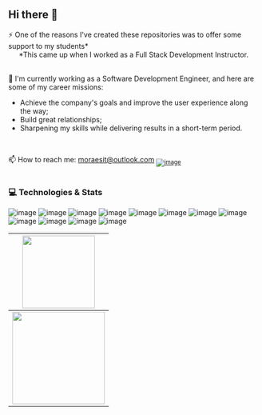 ## Hi there 👋
<!--
**moraeslucas/moraeslucas** is a ✨ _special_ ✨ repository because its `README.md` (this file) appears on your GitHub profile.

Here are some ideas to get you started:

- 🔭 I’m currently working on ...
- 🌱 I’m currently learning ...
- 👯 I’m looking to collaborate on ...
- 🤔 I’m looking for help with ...
- 💬 Ask me about ...
- 📫 How to reach me: ...
- 😄 Pronouns: ...
- ⚡ Fun fact: ...
-->

⚡ One of the reasons I've created these repositories was to offer some support to my students* 
<br>
  *This came up when I worked as a Full Stack Development Instructor.
<br>
<br>

🔭 I'm currently working as a Software Development Engineer, and here are some of my career missions:
-	Achieve the company's goals and improve the user experience along the way;
-	Build great relationships;
-	Sharpening my skills while delivering results in a short-term period.
<br>

📫 How to reach me: moraesit@outlook.com
<sub>
  [![image](https://img.shields.io/badge/-LinkedIn-blue?style=plastic-square&logo=Linkedin&logoColor=white)](https://www.linkedin.com/in/moraeslucas)
</sub>
<br>
<br>

### 💻 Technologies & Stats

![image](https://img.shields.io/badge/c%23-%23239120.svg?&style=for-the-badge&logo=c-sharp&logoColor=white)
![image](https://img.shields.io/badge/JavaScript-F7DF1E?style=for-the-badge&logo=javascript&logoColor=black)
![image](https://img.shields.io/badge/azure-%230072C6.svg?&style=for-the-badge&logo=azure-devops&logoColor=white)
![image](https://img.shields.io/badge/Node.js-43853D?style=for-the-badge&logo=node.js&logoColor=white)
![image](https://img.shields.io/badge/React-20232A?style=for-the-badge&logo=react&logoColor=61DAFB)
![image](https://img.shields.io/badge/.NET-5C2D91?style=for-the-badge&logo=.net&logoColor=white)
![image](https://img.shields.io/badge/HTML5-E34F26?style=for-the-badge&logo=html5&logoColor=white)
![image](https://img.shields.io/badge/CSS3-1572B6?style=for-the-badge&logo=css3&logoColor=white)
![image](https://img.shields.io/badge/Microsoft_SQL_Server-CC2927?style=for-the-badge&logo=microsoft-sql-server&logoColor=white)
![image](https://img.shields.io/badge/Docker-2496ED?style=for-the-badge&logo=docker&logoColor=white)
![image](https://img.shields.io/badge/VisualStudio-5C2D91.svg?&style=for-the-badge&logo=visual-studio&logoColor=white)
![image](https://img.shields.io/badge/Git-F05032?style=for-the-badge&logo=git&logoColor=white)

<!-- GitHub Stats -->
| <img height="145em" src="https://github-readme-stats.vercel.app/api?username=moraeslucas&show_icons=true&include_all_commits=true&hide_border=true&hide=issues,contribs"/> |
| :---: |
| <img height="185em" src="https://github-readme-stats.vercel.app/api/top-langs/?username=moraeslucas&layout=compact&langs_count=8&hide_border=true&hide=COBOL"/> |
